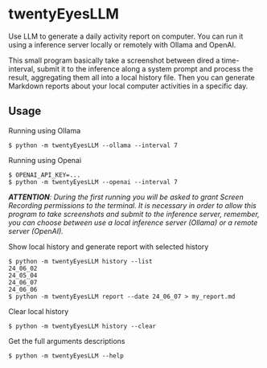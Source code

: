 # twentyEyesLLM

Use LLM to generate a daily activity report on computer. You can run it using a inference server locally or remotely with Ollama and OpenAI. 

This small program basically take a screenshot between dired a time-interval, submit it to the inference along a system prompt and process the result, aggregating them all into a local history file. Then you can generate Markdown reports about your local computer activities in a specific day.

## Usage
Running using Ollama
```console
$ python -m twentyEyesLLM --ollama --interval 7
```

Running using Openai
```console
$ OPENAI_API_KEY=...
$ python -m twentyEyesLLM --openai --interval 7
```
_**ATTENTION**: During the first running you will be asked to grant Screen Recording permissions to the terminal. It is necessary in order to allow this program to take screenshots and submit to the inference server, remember, you can choose between use a local inference server (Ollama) or a remote server (OpenAI)._ 

Show local history and generate report with selected history
```console
$ python -m twentyEyesLLM history --list
24_06_02
24_05_04
24_06_07
24_06_06
$ python -m twentyEyesLLM report --date 24_06_07 > my_report.md
```

Clear local history
```console
$ python -m twentyEyesLLM history --clear
```

Get the full arguments descriptions
```console
$ python -m twentyEyesLLM --help
```

